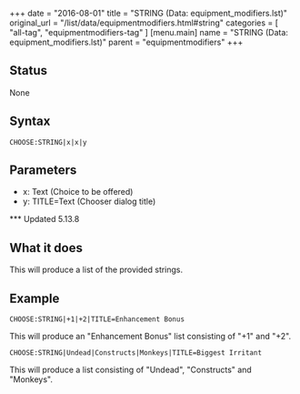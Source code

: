 +++
date = "2016-08-01"
title = "STRING (Data: equipment_modifiers.lst)"
original_url = "/list/data/equipmentmodifiers.html#string"
categories = [ "all-tag", "equipmentmodifiers-tag" ]
[menu.main]
    name = "STRING (Data: equipment_modifiers.lst)"
    parent = "equipmentmodifiers"
+++

## Status

None

## Syntax

`CHOOSE:STRING|x|x|y`

## Parameters

-   x: Text (Choice to be offered)
-   y: TITLE=Text (Chooser dialog title)



<span id="string"></span> \*\*\* Updated 5.13.8

What it does
------------

This will produce a list of the provided strings.

Example
-------

`CHOOSE:STRING|+1|+2|TITLE=Enhancement Bonus`

This will produce an "Enhancement Bonus" list consisting of "+1" and
"+2".

`CHOOSE:STRING|Undead|Constructs|Monkeys|TITLE=Biggest Irritant`

This will produce a list consisting of "Undead", "Constructs" and
"Monkeys".

